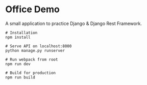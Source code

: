 # Office Demo

A small application to practice Django & Django Rest Framework.

```
# Installation
npm install

# Serve API on localhost:8000
python manage.py runserver

# Run webpack from root
npm run dev

# Build for production
npm run build

```
